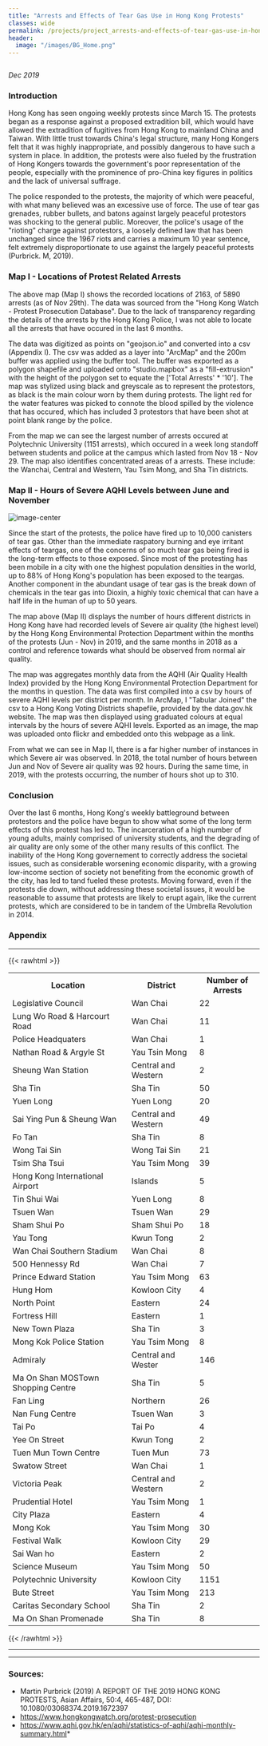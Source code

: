 ```yaml
---
title: "Arrests and Effects of Tear Gas Use in Hong Kong Protests"
classes: wide
permalink: /projects/project_arrests-and-effects-of-tear-gas-use-in-hong-kong-protests/
header:
  image: "/images/BG_Home.png"
---
```


<img src="{{ site.url }}{{ site.baseurl }}/images/project_arrests-and-effects-of-tear-gas-use-in-hong-kong-protests/banner.jpg" alt="">

*Dec 2019*

### Introduction

Hong Kong has seen ongoing weekly protests since March 15. The protests began as a response against a proposed extradition bill, which would have allowed the extradition of fugitives from Hong Kong to mainland China and Taiwan. With little trust towards China's legal structure, many Hong Kongers felt that it was highly inappropriate, and possibly dangerous to have such a system in place. In addition, the protests were also fueled by the frustration of Hong Kongers towards the government's poor representation of the people, especially with the prominence of pro-China key figures in politics and the lack of universal suffrage.

The police responded to the protests, the majority of which were peaceful, with what many believed was an excessive use of force. The use of tear gas grenades, rubber bullets, and batons against largely peaceful protestors was shocking to the general public. Moreover, the police's usage of the "rioting" charge against protestors, a loosely defined law that has been unchanged since the 1967 riots and carries a maximum 10 year sentence, felt extremely disproportionate to use against the largely peaceful protests (Purbrick. M, 2019).


### Map I - Locations of Protest Related Arrests

<INSERT MAPBOX MAP>

The above map (Map I) shows the recorded locations of 2163, of 5890 arrests (as of Nov 29th). The data was sourced from the "Hong Kong Watch - Protest Prosecution Database". Due to the lack of transparency regarding the details of the arrests by the Hong Kong Police, I was not able to locate all the arrests that have occured in the last 6 months.

The data was digitized as points on "geojson.io" and converted into a csv (Appendix I). The csv was added as a layer into "ArcMap" and the 200m buffer was applied using the buffer tool. The buffer was exported as a polygon shapefile and uploaded onto "studio.mapbox" as a "fill-extrusion" with the height of the polygon set to equate the ['Total Arrests' * '10']. The map was stylized using black and greyscale as to represent the protestors, as black is the main colour worn by them during protests. The light red for the water features was picked to connote the blood spilled by the violence that has occured, which has included 3 protestors that have been shot at point blank range by the police.

From the map we can see the largest number of arrests occured at Polytechnic University (1151 arrests), which occured in a week long standoff between students and police at the campus which lasted from Nov 18 - Nov 29. The map also identifies concentrated areas of a arrests. These include: the Wanchai, Central and Western, Yau Tsim Mong, and Sha Tin districts.


### Map II - Hours of Severe AQHI Levels between June and November

<img src="{{ site.url }}{{ site.baseurl }}/images/project_arrests-and-effects-of-tear-gas-use-in-hong-kong-protests/AQHI.jpg" alt="image-center" class="align-center">

Since the start of the protests, the police have fired up to 10,000 canisters of tear gas. Other than the immediate raspatory burning and eye irritant effects of teargas, one of the concerns of so much tear gas being fired is the long-term effects to those exposed. Since most of the protesting has been mobile in a city with one the highest population densities in the world, up to 88% of Hong Kong's population has been exposed to the teargas. Another component in the abundant usage of tear gas is the break down of chemicals in the tear gas into Dioxin, a highly toxic chemical that can have a half life in the human of up to 50 years.

The map above (Map II) displays the number of hours different districts in Hong Kong have had recorded levels of Severe air quality (the highest level) by the Hong Kong Environmental Protection Department within the months of the protests (Jun - Nov) in 2019, and the same months in 2018 as a control and reference towards what should be observed from normal air quality.

The map was aggregates monthly data from the AQHI (Air Quality Health Index) provided by the Hong Kong Environmental Protection Department for the months in question. The data was first compiled into a csv by hours of severe AQHI levels per district per month. In ArcMap, I "Tabular Joined" the csv to a Hong Kong Voting Districts shapefile, provided by the data.gov.hk website. The map was then displayed using graduated colours at equal intervals by the hours of severe AQHI levels. Exported as an image, the map was uploaded onto flickr and embedded onto this webpage as a link.

From what we can see in Map II, there is a far higher number of instances in which Severe air was observed. In 2018, the total number of hours between Jun and Nov of Severe air quality was 92 hours. During the same time, in 2019, with the protests occurring, the number of hours shot up to 310.


### Conclusion

Over the last 6 months, Hong Kong's weekly battleground between protestors and the police have begun to show what some of the long term effects of this protest has led to. The incarceration of a high number of young adults, mainly comprised of university students, and the degrading of air quality are only some of the other many results of this conflict. The inability of the Hong Kong governement to correctly address the societal issues, such as considerable worsening economic disparity, with a growing low-income section of society not benefiting from the economic growth of the city, has led to tand fueled these protests. Moving forward, even if the protests die down, without addressing these societal issues, it would be reasonable to assume that protests are likely to erupt again, like the current protests, which are considered to be in tandem of the Umbrella Revolution in 2014.


### Appendix

---
{{< rawhtml >}}
<table>
		<tr>
			<th>Location</th>
			<th>District</th>
			<th>Number of Arrests</th>
		</tr>
		<tr>
			<td>Legislative Council</td>
			<td>Wan Chai</td>
			<td>22</td>
		</tr>
		<tr>
			<td>Lung Wo Road & Harcourt Road</td>
			<td>Wan Chai</td>
			<td>11</td>
		</tr>
		<tr>
			<td>Police Headquaters</td>
			<td>Wan Chai</td>
			<td>1</td>
		</tr>
		<tr>
			<td>Nathan Road & Argyle St</td>
			<td>Yau Tsin Mong</td>
			<td>8</td>
		</tr>
		<tr>
			<td>Sheung Wan Station</td>
			<td>Central and Western</td>
			<td>2</td>
		</tr>
		<tr>
			<td>Sha Tin</td>
			<td>Sha Tin</td>
			<td>50</td>
		</tr>
		<tr>
			<td>Yuen Long</td>
			<td>Yuen Long</td>
			<td>20</td>
		</tr>
		<tr>
			<td>Sai Ying Pun & Sheung Wan</td>
			<td>Central and Western</td>
			<td>49</td>
		</tr>
		<tr>
			<td>Fo Tan</td>
			<td>Sha Tin</td>
			<td>8</td>
		</tr>
		<tr>
			<td>Wong Tai Sin</td>
			<td>Wong Tai Sin</td>
			<td>21</td>
		</tr>
		<tr>
			<td>Tsim Sha Tsui</td>
			<td>Yau Tsim Mong</td>
			<td>39</td>
		</tr>
		<tr>
			<td>Hong Kong International Airport</td>
			<td>Islands</td>
			<td>5</td>
		</tr>
		<tr>
			<td>Tin Shui Wai</td>
			<td>Yuen Long</td>
			<td>8</td>
		</tr>
		<tr>
			<td>Tsuen Wan</td>
			<td>Tsuen Wan</td>
			<td>29</td>
		</tr>
		<tr>
			<td>Sham Shui Po</td>
			<td>Sham Shui Po</td>
			<td>18</td>
		</tr>
		<tr>
			<td>Yau Tong</td>
			<td>Kwun Tong</td>
			<td>2</td>
		</tr>
		<tr>
			<td>Wan Chai Southern Stadium</td>
			<td>Wan Chai</td>
			<td>8</td>
		</tr>
		<tr>
			<td>500 Hennessy Rd</td>
			<td>Wan Chai</td>
			<td>7</td>
		</tr>
		<tr>
			<td>Prince Edward Station</td>
			<td>Yau Tsim Mong</td>
			<td>63</td>
		</tr>
		<tr>
			<td>Hung Hom</td>
			<td>Kowloon City</td>
			<td>4</td>
		</tr>
		<tr>
			<td>North Point</td>
			<td>Eastern</td>
			<td>24</td>
		</tr>
		<tr>
			<td>Fortress Hill</td>
			<td>Eastern</td>
			<td>1</td>
		</tr>
		<tr>
			<td>New Town Plaza</td>
			<td>Sha Tin</td>
			<td>3</td>
		</tr>
		<tr>
			<td>Mong Kok Police Station</td>
			<td>Yau Tsim Mong</td>
			<td>8</td>
		</tr>
		<tr>
			<td>Admiraly</td>
			<td>Central and Wester</td>
			<td>146</td>
		</tr>
		<tr>
			<td>Ma On Shan MOSTown Shopping Centre</td>
			<td>Sha Tin</td>
			<td>5</td>
		</tr>
		<tr>
			<td>Fan Ling</td>
			<td>Northern</td>
			<td>26</td>
		</tr>
		<tr>
			<td>Nan Fung Centre</td>
			<td>Tsuen Wan</td>
			<td>3</td>
		</tr>
		<tr>
			<td>Tai Po</td>
			<td>Tai Po</td>
			<td>4</td>
		</tr>
		<tr>
			<td>Yee On Street</td>
			<td>Kwun Tong</td>
			<td>2</td>
		</tr>
		<tr>
			<td>Tuen Mun Town Centre</td>
			<td>Tuen Mun</td>
			<td>73</td>
		</tr>
		<tr>
			<td>Swatow Street</td>
			<td>Wan Chai</td>
			<td>1</td>
		</tr>
		<tr>
			<td>Victoria Peak</td>
			<td>Central and Western</td>
			<td>2</td>
		</tr>
		<tr>
			<td>Prudential Hotel</td>
			<td>Yau Tsim Mong</td>
			<td>1</td>
		</tr>
		<tr>
			<td>City Plaza</td>
			<td>Eastern</td>
			<td>4</td>
		</tr>
		<tr>
			<td>Mong Kok</td>
			<td>Yau Tsim Mong</td>
			<td>30</td>
		</tr>
		<tr>
			<td>Festival Walk</td>
			<td>Kowloon City</td>
			<td>29</td>
		</tr>
		<tr>
			<td>Sai Wan ho</td>
			<td>Eastern</td>
			<td>2</td>
		</tr>
		<tr>
			<td>Science Museum</td>
			<td>Yau Tsim Mong</td>
			<td>50</td>
		</tr>
		<tr>
			<td>Polytechnic University</td>
			<td>Kowloon City</td>
			<td>1151</td>
		</tr>
		<tr>
			<td>Bute Street</td>
			<td>Yau Tsim Mong</td>
			<td>213</td>
		</tr>
		<tr>
			<td>Caritas Secondary School</td>
			<td>Sha Tin</td>
			<td>2</td>
		</tr>
		<tr>
			<td>Ma On Shan Promenade</td>
			<td>Sha Tin</td>
			<td>8</td>
		</tr>
	</table>
{{< /rawhtml >}}



---
---


### Sources:

* Martin Purbrick (2019) A REPORT OF THE 2019 HONG KONG PROTESTS,
Asian Affairs, 50:4, 465-487, DOI: 10.1080/03068374.2019.1672397
* https://www.hongkongwatch.org/protest-prosecution
* https://www.aqhi.gov.hk/en/aqhi/statistics-of-aqhi/aqhi-monthly-summary.html*
